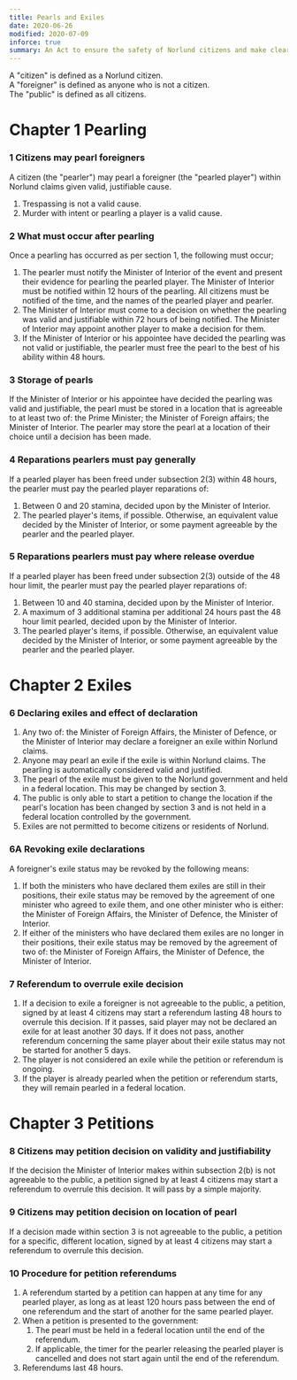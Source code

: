 ```yaml
---
title: Pearls and Exiles
date: 2020-06-26
modified: 2020-07-09
inforce: true
summary: An Act to ensure the safety of Norlund citizens and make clear when the pearling of another player is permitted.
---
```


A "citizen" is defined as a Norlund citizen. <br/>
A "foreigner" is defined as anyone who is not a citizen. <br/>
The "public" is defined as all citizens.

# Chapter 1 Pearling

### 1 Citizens may pearl foreigners

A citizen (the "pearler") may pearl a foreigner (the "pearled player") within Norlund claims given valid, justifiable cause.
    
1. Trespassing is not a valid cause.
2. Murder with intent or pearling a player is a valid cause.

### 2 What must occur after pearling

Once a pearling has occurred as per section 1, the following must occur;

1. The pearler must notify the Minister of Interior of the event and present their evidence for pearling the pearled player. The Minister of Interior must be notified within 12 hours of the pearling. All citizens must be notified of the time, and the names of the pearled player and pearler.
2. The Minister of Interior must come to a decision on whether the pearling was valid and justifiable within 72 hours of being notified. The Minister of Interior may appoint another player to make a decision for them.
3. If the Minister of Interior or his appointee have decided the pearling was not valid or justifiable, the pearler must free the pearl to the best of his ability within 48 hours.

### 3 Storage of pearls

If the Minister of Interior or his appointee have decided the pearling was valid and justifiable, the pearl must be stored in a location that is agreeable to at least two of: the Prime Minister; the Minister of Foreign affairs; the Minister of Interior. The pearler may store the pearl at a location of their choice until a decision has been made.
    
### 4 Reparations pearlers must pay generally

If a pearled player has been freed under subsection 2(3) within 48 hours, the pearler must pay the pearled player reparations of:

1. Between 0 and 20 stamina, decided upon by the Minister of Interior.
2. The pearled player's items, if possible. Otherwise, an equivalent value decided by the Minister of Interior, or some payment agreeable by the pearler and the pearled player.

### 5 Reparations pearlers must pay where release overdue

If a pearled player has been freed under subsection 2(3) outside of the 48 hour limit, the pearler must pay the pearled player reparations of:

1. Between 10 and 40 stamina, decided upon by the Minister of Interior.
2. A maximum of 3 additional stamina per additional 24 hours past the 48 hour limit pearled, decided upon by the Minister of Interior.
3. The pearled player's items, if possible. Otherwise, an equivalent value decided by the Minister of Interior, or some payment agreeable by the pearler and the pearled player.

# Chapter 2 Exiles

### 6 Declaring exiles and effect of declaration

1. Any two of: the Minister of Foreign Affairs, the Minister of Defence, or the Minister of Interior may declare a foreigner an exile within Norlund claims.
2. Anyone may pearl an exile if the exile is within Norlund claims. The pearling is automatically considered valid and justified.
3. The pearl of the exile must be given to the Norlund government and held in a federal location. This may be changed by section 3.
4. The public is only able to start a petition to change the location if the pearl's location has been changed by section 3 and is not held in a federal location controlled by the government.
5. Exiles are not permitted to become citizens or residents of Norlund.

### 6A Revoking exile declarations

A foreigner's exile status may be revoked by the following means:
1. If both the ministers who have declared them exiles are still in their positions, their exile status may be removed by the agreement of one minister who agreed to exile them, and one other minister who is either: the Minister of Foreign Affairs, the Minister of Defence, the Minister of Interior.
2. If either of the ministers who have declared them exiles are no longer in their positions, their exile status may be removed by the agreement of two of: the Minister of Foreign Affairs, the Minister of Defence, the Minister of Interior.

### 7 Referendum to overrule exile decision

1. If a decision to exile a foreigner is not agreeable to the public, a petition, signed by at least 4 citizens may start a referendum lasting 48 hours to overrule this decision. If it passes, said player may not be declared an exile for at least another 30 days. If it does not pass, another referendum concerning the same player about their exile status may not be started for another 5 days.
2. The player is not considered an exile while the petition or referendum is ongoing.
3. If the player is already pearled when the petition or referendum starts, they will remain pearled in a federal location.

# Chapter 3 Petitions

### 8 Citizens may petition decision on validity and justifiability

If the decision the Minister of Interior makes within subsection 2(b) is not agreeable to the public, a petition signed by at least 4 citizens may start a referendum to overrule this decision. It will pass by a simple majority.

### 9 Citizens may petition decision on location of pearl

If a decision made within section 3 is not agreeable to the public, a petition for a specific, different location, signed by at least 4 citizens may start a referendum to overrule this decision.

### 10 Procedure for petition referendums

1. A referendum started by a petition can happen at any time for any pearled player, as long as at least 120 hours pass between the end of one referendum and the start of another for the same pearled player.
2. When a petition is presented to the government:
    1. The pearl must be held in a federal location until the end of the referendum.
    2. If applicable, the timer for the pearler releasing the pearled player is cancelled and does not start again until the end of the referendum.
3. Referendums last 48 hours.
